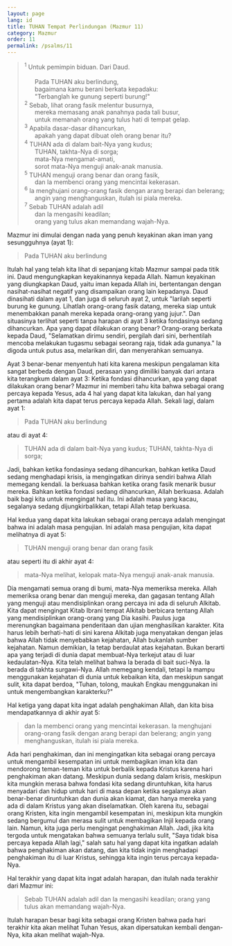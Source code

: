 ```yaml
---
layout: page
lang: id
title: TUHAN Tempat Perlindungan (Mazmur 11)
category: Mazmur
order: 11
permalink: /psalms/11
---
```


><sup>1</sup> Untuk pemimpin biduan. Dari Daud.<br /><br />
&nbsp;&nbsp;&nbsp;&nbsp;&nbsp;&nbsp;Pada TUHAN aku berlindung,<br />
&nbsp;&nbsp;&nbsp;&nbsp;&nbsp;&nbsp;bagaimana kamu berani berkata kepadaku:<br />
&nbsp;&nbsp;&nbsp;&nbsp;&nbsp;&nbsp;"Terbanglah ke gunung seperti burung!"<br />
<sup>2</sup> Sebab, lihat orang fasik melentur busurnya,<br />
&nbsp;&nbsp;&nbsp;&nbsp;&nbsp;&nbsp;mereka memasang anak panahnya pada tali busur,<br />
&nbsp;&nbsp;&nbsp;&nbsp;&nbsp;&nbsp;untuk memanah orang yang tulus hati di tempat gelap.<br />
<sup>3</sup> Apabila dasar-dasar dihancurkan,<br />
&nbsp;&nbsp;&nbsp;&nbsp;&nbsp;&nbsp;apakah yang dapat dibuat oleh orang benar itu?<br />
<sup>4</sup> TUHAN ada di dalam bait-Nya yang kudus;<br />
&nbsp;&nbsp;&nbsp;&nbsp;&nbsp;&nbsp;TUHAN, takhta-Nya di sorga;<br />
&nbsp;&nbsp;&nbsp;&nbsp;&nbsp;&nbsp;mata-Nya mengamat-amati,<br />
&nbsp;&nbsp;&nbsp;&nbsp;&nbsp;&nbsp;sorot mata-Nya menguji anak-anak manusia.<br />
<sup>5</sup> TUHAN menguji orang benar dan orang fasik,<br />
&nbsp;&nbsp;&nbsp;&nbsp;&nbsp;&nbsp;dan Ia membenci orang yang mencintai kekerasan.<br />
<sup>6</sup> Ia menghujani orang-orang fasik dengan arang berapi dan belerang;<br />
&nbsp;&nbsp;&nbsp;&nbsp;&nbsp;&nbsp;angin yang menghanguskan, itulah isi piala mereka.<br />
<sup>7</sup> Sebab TUHAN adalah adil<br />
&nbsp;&nbsp;&nbsp;&nbsp;&nbsp;&nbsp;dan Ia mengasihi keadilan;<br />
&nbsp;&nbsp;&nbsp;&nbsp;&nbsp;&nbsp;orang yang tulus akan memandang wajah-Nya.

Mazmur ini dimulai dengan nada yang penuh keyakinan akan iman yang sesungguhnya (ayat 1):

> Pada TUHAN aku berlindung

Itulah hal yang telah kita lihat di sepanjang kitab Mazmur sampai pada titik ini. Daud mengungkapkan keyakinannya kepada Allah. Namun keyakinan yang diungkapkan Daud, yaitu iman kepada Allah ini, bertentangan dengan nasihat-nasihat negatif yang disampaikan orang lain kepadanya. Daud dinasihati dalam ayat 1, dan juga di seluruh ayat 2, untuk "larilah seperti burung ke gunung. Lihatlah orang-orang fasik datang, mereka siap untuk menembakkan panah mereka kepada orang-orang yang jujur.". Dan situasinya terlihat seperti tanpa harapan di ayat 3 ketika fondasinya sedang dihancurkan. Apa yang dapat dilakukan orang benar? Orang-orang berkata kepada Daud, "Selamatkan dirimu sendiri, pergilah dari sini, berhentilah mencoba melakukan tugasmu sebagai seorang raja, tidak ada gunanya." Ia digoda untuk putus asa, melarikan diri, dan menyerahkan semuanya.

Ayat 3 benar-benar menyentuh hati kita karena meskipun pengalaman kita sangat berbeda dengan Daud, perasaan yang dimiliki banyak dari antara kita terangkum dalam ayat 3: Ketika fondasi dihancurkan, apa yang dapat dilakukan orang benar? Mazmur ini memberi tahu kita bahwa sebagai orang percaya kepada Yesus, ada 4 hal yang dapat kita lakukan, dan hal yang pertama adalah kita dapat terus percaya kepada Allah. Sekali lagi, dalam ayat 1:

> Pada TUHAN aku berlindung

atau di ayat 4:

> TUHAN ada di dalam bait-Nya yang kudus; TUHAN, takhta-Nya di sorga;

Jadi, bahkan ketika fondasinya sedang dihancurkan, bahkan ketika Daud sedang menghadapi krisis, ia mengingatkan dirinya sendiri bahwa Allah memegang kendali. Ia berkuasa bahkan ketika orang fasik menarik busur mereka. Bahkan ketika fondasi sedang dihancurkan, Allah berkuasa. Adalah baik bagi kita untuk mengingat hal itu. Ini adalah masa yang kacau, segalanya sedang dijungkirbalikkan, tetapi Allah tetap berkuasa.

Hal kedua yang dapat kita lakukan sebagai orang percaya adalah mengingat bahwa ini adalah masa pengujian. Ini adalah masa pengujian, kita dapat melihatnya di ayat 5:

> TUHAN menguji orang benar dan orang fasik

atau seperti itu di akhir ayat 4:

> mata-Nya melihat, kelopak mata-Nya menguji anak-anak manusia.

Dia mengamati semua orang di bumi, mata-Nya memeriksa mereka. Allah memeriksa orang benar dan menguji mereka, dan gagasan tentang Allah yang menguji atau mendisiplinkan orang percaya ini ada di seluruh Alkitab. Kita dapat mengingat Kitab Ibrani tempat Alkitab berbicara tentang Allah yang mendisiplinkan orang-orang yang Dia kasihi. Paulus juga merenungkan bagaimana penderitaan dan ujian menghasilkan karakter. Kita harus lebih berhati-hati di sini karena Alkitab juga menyatakan dengan jelas bahwa Allah tidak menyebabkan kejahatan, Allah bukanlah sumber kejahatan. Namun demikian, Ia tetap berdaulat atas kejahatan. Bukan berarti apa yang terjadi di dunia dapat membuat-Nya terkejut atau di luar kedaulatan-Nya. Kita telah melihat bahwa Ia berada di bait suci-Nya. Ia berada di takhta surgawi-Nya. Allah memegang kendali, tetapi Ia mampu menggunakan kejahatan di dunia untuk kebaikan kita, dan meskipun sangat sulit, kita dapat berdoa, "Tuhan, tolong, maukah Engkau menggunakan ini untuk mengembangkan karakterku?"

Hal ketiga yang dapat kita ingat adalah penghakiman Allah, dan kita bisa mendapatkannya di akhir ayat 5:

> dan Ia membenci orang yang mencintai kekerasan. Ia menghujani orang-orang fasik dengan arang berapi dan belerang; angin yang menghanguskan, itulah isi piala mereka.

Ada hari penghakiman, dan ini mengingatkan kita sebagai orang percaya untuk mengambil kesempatan ini untuk membagikan iman kita dan mendorong teman-teman kita untuk berbalik kepada Kristus karena hari penghakiman akan datang. Meskipun dunia sedang dalam krisis, meskipun kita mungkin merasa bahwa fondasi kita sedang diruntuhkan, kita harus menyadari dan hidup untuk hari di masa depan ketika segalanya akan benar-benar diruntuhkan dan dunia akan kiamat, dan hanya mereka yang ada di dalam Kristus yang akan diselamatkan. Oleh karena itu, sebagai orang Kristen, kita ingin mengambil kesempatan ini, meskipun kita mungkin sedang bergumul dan merasa sulit untuk membagikan Injil kepada orang lain. Namun, kita juga perlu mengingat penghakiman Allah. Jadi, jika kita tergoda untuk mengatakan bahwa semuanya terlalu sulit, "Saya tidak bisa percaya kepada Allah lagi," salah satu hal yang dapat kita ingatkan adalah bahwa penghakiman akan datang, dan kita tidak ingin menghadapi penghakiman itu di luar Kristus, sehingga kita ingin terus percaya kepada-Nya.

Hal terakhir yang dapat kita ingat adalah harapan, dan itulah nada terakhir dari Mazmur ini:

> Sebab TUHAN adalah adil dan Ia mengasihi keadilan; orang yang tulus akan memandang wajah-Nya.

Itulah harapan besar bagi kita sebagai orang Kristen bahwa pada hari terakhir kita akan melihat Tuhan Yesus, akan dipersatukan kembali dengan-Nya, kita akan melihat wajah-Nya.

